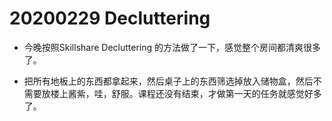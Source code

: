 
# 20200229 Decluttering 

- 今晚按照Skillshare Decluttering 的方法做了一下，感觉整个房间都清爽很多了。 

- 把所有地板上的东西都拿起来，然后桌子上的东西筛选掉放入储物盒，然后不需要放楼上酱紫，哇，舒服。课程还没有结束，才做第一天的任务就感觉好多了。

